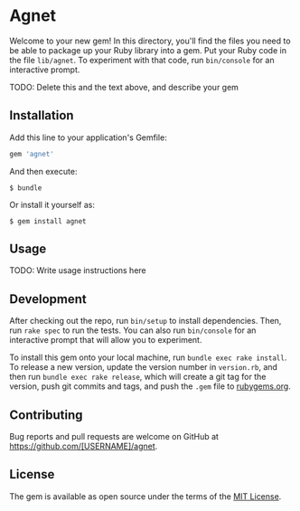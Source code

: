 # Agnet

Welcome to your new gem! In this directory, you'll find the files you need to be able to package up your Ruby library into a gem. Put your Ruby code in the file `lib/agnet`. To experiment with that code, run `bin/console` for an interactive prompt.

TODO: Delete this and the text above, and describe your gem

## Installation

Add this line to your application's Gemfile:

```ruby
gem 'agnet'
```

And then execute:

    $ bundle

Or install it yourself as:

    $ gem install agnet

## Usage

TODO: Write usage instructions here

## Development

After checking out the repo, run `bin/setup` to install dependencies. Then, run `rake spec` to run the tests. You can also run `bin/console` for an interactive prompt that will allow you to experiment.

To install this gem onto your local machine, run `bundle exec rake install`. To release a new version, update the version number in `version.rb`, and then run `bundle exec rake release`, which will create a git tag for the version, push git commits and tags, and push the `.gem` file to [rubygems.org](https://rubygems.org).

## Contributing

Bug reports and pull requests are welcome on GitHub at https://github.com/[USERNAME]/agnet.


## License

The gem is available as open source under the terms of the [MIT License](http://opensource.org/licenses/MIT).

